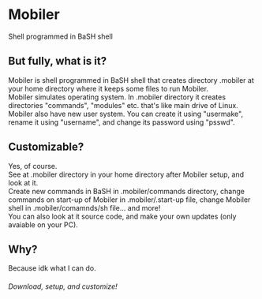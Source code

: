# Mobiler
Shell programmed in BaSH shell
## But fully, what is it?
Mobiler is shell programmed in BaSH shell that creates directory .mobiler at your home directory where it keeps some files to run Mobiler.<br>
Mobiler simulates operating system. In .mobiler directory it creates directories "commands", "modules" etc. that's like main drive of Linux.<br>
Mobiler also have new user system. You can create it using "usermake", rename it using "username", and change its password using "psswd".
## Customizable?
Yes, of course.<br>
See at .mobiler directory in your home directory after Mobiler setup, and look at it.<br>
Create new commands in BaSH in .mobiler/commands directory, change commands on start-up of Mobiler in .mobiler/.start-up file, change Mobiler shell in .mobiler/comamnds/sh file... and more!<br>
You can also look at it source code, and make your own updates (only avaiable on your PC).
## Why?
Because idk what I can do.
###### Download, setup, and customize!
